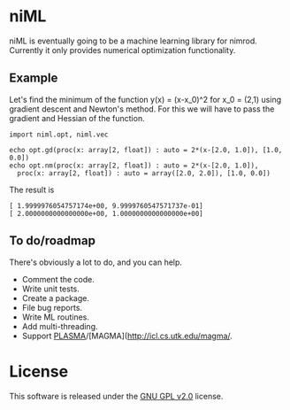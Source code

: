 # niML

niML is eventually going to be a machine learning library for nimrod. Currently it only provides numerical optimization functionality.

## Example

Let's find the minimum of the function y(x) = (x-x_0)^2 for x_0 = (2,1) using gradient descent and Newton's method. For this we will have to pass the gradient and Hessian of the function.

```nimrod
import niml.opt, niml.vec

echo opt.gd(proc(x: array[2, float]) : auto = 2*(x-[2.0, 1.0]), [1.0, 0.0])
echo opt.nm(proc(x: array[2, float]) : auto = 2*(x-[2.0, 1.0]), 
  proc(x: array[2, float]) : auto = array([2.0, 2.0]), [1.0, 0.0])
```
The result is
```
[ 1.9999976054757174e+00, 9.9999760547571737e-01]
[ 2.0000000000000000e+00, 1.0000000000000000e+00]
```

## To do/roadmap

There's obviously a lot to do, and you can help.

* Comment the code.
* Write unit tests.
* Create a package.
* File bug reports.
* Write ML routines.
* Add multi-threading.
* Support [PLASMA](http://icl.cs.utk.edu/plasma/)/[MAGMA](http://icl.cs.utk.edu/magma/.

# License

This software is released under the [GNU GPL v2.0](http://choosealicense.com/licenses/gpl-2.0/) license.